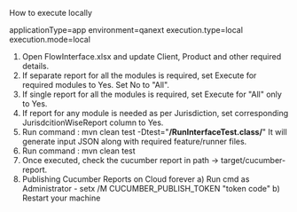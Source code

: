 How to execute locally

applicationType=app
environment=qanext
execution.type=local
execution.mode=local

1. Open FlowInterface.xlsx and update Client, Product and other required details.
2. If separate report for all the modules is required, set Execute for required modules to Yes. Set No to "All".
3. If single report for all the modules is required, set Execute for "All" only to Yes.
4. If report for any module is needed as per Jurisdiction, set corresponding JurisdcitionWiseReport column to Yes.
5. Run command : mvn clean test -Dtest="**/RunInterfaceTest.class/**"
   It will generate input JSON along with required feature/runner files.
6. Run command : mvn clean test
7. Once executed, check the cucumber report in path -> target/cucumber-report.
8. Publishing Cucumber Reports on Cloud forever
   a) Run cmd as Administrator -  setx /M CUCUMBER_PUBLISH_TOKEN "token code"
   b) Restart your machine